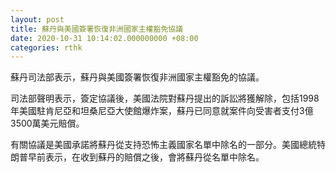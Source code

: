 ```yaml
---
layout: post
title: 蘇丹與美國簽署恢復非洲國家主權豁免協議
date: 2020-10-31 10:14:02.000000000 +08:00
categories: rthk
---
```


蘇丹司法部表示，蘇丹與美國簽署恢復非洲國家主權豁免的協議。

司法部聲明表示，簽定協議後，美國法院對蘇丹提出的訴訟將獲解除，包括1998年美國駐肯尼亞和坦桑尼亞大使館爆炸案，蘇丹已同意就案件向受害者支付3億3500萬美元賠償。

有關協議是美國承諾將蘇丹從支持恐怖主義國家名單中除名的一部分。美國總統特朗普早前表示，在收到蘇丹的賠償之後，會將蘇丹從名單中除名。
